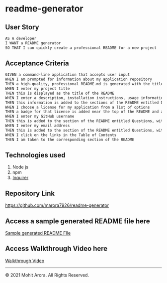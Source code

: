 # readme-generator

## User Story

```md
AS A developer
I WANT a README generator
SO THAT I can quickly create a professional README for a new project
```

## Acceptance Criteria 

```md
GIVEN a command-line application that accepts user input
WHEN I am prompted for information about my application repository
THEN a high-quality, professional README.md is generated with the title of my project and sections entitled Description, Table of Contents, Installation, Usage, License, Contributing, Tests, and Questions
WHEN I enter my project title
THEN this is displayed as the title of the README
WHEN I enter a description, installation instructions, usage information, contribution guidelines, and test instructions
THEN this information is added to the sections of the README entitled Description, Installation, Usage, Contributing, and Tests
WHEN I choose a license for my application from a list of options
THEN a badge for that license is added near the top of the README and a notice is added to the section of the README entitled License that explains which license the application is covered under
WHEN I enter my GitHub username
THEN this is added to the section of the README entitled Questions, with a link to my GitHub profile
WHEN I enter my email address
THEN this is added to the section of the README entitled Questions, with instructions on how to reach me with additional questions
WHEN I click on the links in the Table of Contents
THEN I am taken to the corresponding section of the README
```

## Technologies used 

  1. Node js
  2. npm
  3. [Inquirer](https://www.npmjs.com/package/inquirer)


## Repository Link
https://github.com/marora7926/readme-generator

## Access a sample generated README file here
[Sample generated README FIle](https://cloudstor.aarnet.edu.au/plus/s/WVFHUwZJDv7Q6wr)

## Access Walkthrough Video here
[Walkthrough Video](https://cloudstor.aarnet.edu.au/plus/s/WVFHUwZJDv7Q6wr)

---
© 2021 Mohit Arora. All Rights Reserved.